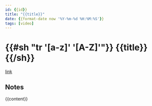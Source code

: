 ```yaml
---
id: {{id}}
title: "{{title}}"
date: {{format-date now '%Y-%m-%d %H:%M:%S'}}
tags: [video]
---
```


# {{#sh "tr '[a-z]' '[A-Z]'"}} {{title}} {{/sh}}

[link]()

## Notes

{{content}}
